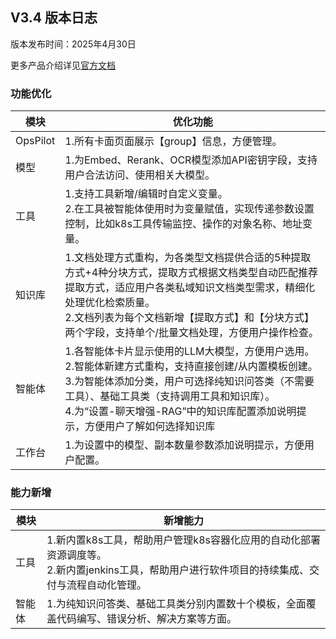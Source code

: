 ## **V3.4 版本日志**

版本发布时间：2025年4月30日

更多产品介绍详见<a href="https://wd.canway.net/?cat=27" target="_blank">官方文档</a>

### **功能优化**
|模块|优化功能|
|--|--|
|OpsPilot|1.所有卡面页面展示【group】信息，方便管理。|
|模型|1.为Embed、Rerank、OCR模型添加API密钥字段，支持用户合法访问、使用相关大模型。|
|工具|1.支持工具新增/编辑时自定义变量。<br />2.在工具被智能体使用时为变量赋值，实现传递参数设置控制，比如k8s工具传输监控、操作的对象名称、地址变量。|
|知识库|1.文档处理方式重构，为各类型文档提供合适的5种提取方式+4种分块方式，提取方式根据文档类型自动匹配推荐提取方式，适应用户各类私域知识文档类型需求，精细化处理优化检索质量。<br />2.文档列表为每个文档新增【提取方式】和【分块方式】两个字段，支持单个/批量文档处理，方便用户操作检查。| 
|智能体|1.各智能体卡片显示使用的LLM大模型，方便用户选用。<br />2.智能体新建方式重构，支持直接创建/从内置模板创建。<br />3.为智能体添加分类，用户可选择纯知识问答类（不需要工具）、基础工具类（支持调用工具和知识库）。<br />4.为“设置-聊天增强-RAG”中的知识库配置添加说明提示，方便用户了解如何选择知识库|
|工作台|1.为设置中的模型、副本数量参数添加说明提示，方便用户配置。|

### **能力新增**
|模块|新增能力|
|--|--|
|工具|1.新内置k8s工具，帮助用户管理k8s容器化应用的自动化部署资源调度等。<br />2.新内置jenkins工具，帮助用户进行软件项目的持续集成、交付与流程自动化管理。|
|智能体|1.为纯知识问答类、基础工具类分别内置数十个模板，全面覆盖代码编写、错误分析、解决方案等方面。|